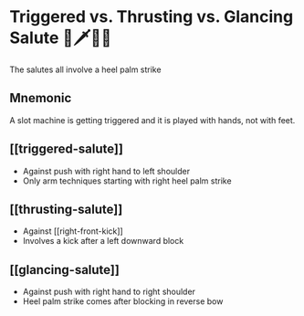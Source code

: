 # Triggered vs. Thrusting vs. Glancing Salute 🎰🗡️👀🫡

The salutes all involve a heel palm strike

## Mnemonic

A slot machine is getting triggered and it is played with hands, not with feet.

## [[triggered-salute]]

- Against push with right hand to left shoulder
- Only arm techniques starting with right heel palm strike

## [[thrusting-salute]]

- Against [[right-front-kick]]
- Involves a kick after a left downward block

## [[glancing-salute]]

- Against push with right hand to right shoulder
- Heel palm strike comes after blocking in reverse bow
